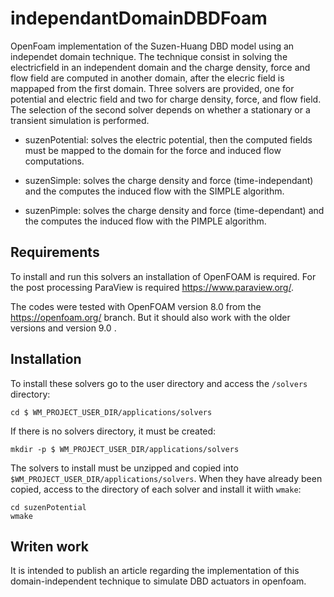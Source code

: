 # independantDomainDBDFoam
OpenFoam implementation of the Suzen-Huang DBD model using an independet domain technique. The technique consist in solving the electricfield in an independent domain and the charge density, force and flow field are computed in another domain, after the elecric field is mappaped from the first domain. Three solvers are provided, one for potential and electric field and two for charge density, force, and flow field. The selection of the second solver depends on whether a stationary or a transient simulation is performed.

* suzenPotential: solves the electric potential, then the computed fields must be mapped to  the domain for the force and induced flow computations.

* suzenSimple: solves the charge density and force (time-independant) and the computes the induced flow with the SIMPLE algorithm. 

* suzenPimple: solves the charge density and force (time-dependant) and the computes the induced flow with the PIMPLE algorithm. 

## Requirements

To install and run this solvers an installation of OpenFOAM is required. For the post processing ParaView is required https://www.paraview.org/. 

The codes were tested with OpenFOAM version 8.0 from the https://openfoam.org/ branch. But it should also work with the older versions and version 9.0 . 

## Installation

To install these solvers go to the user directory and access the ```/solvers``` directory:

```
cd $ WM_PROJECT_USER_DIR/applications/solvers
```

If there is no solvers directory, it must be created:

```
mkdir -p $ WM_PROJECT_USER_DIR/applications/solvers
```

The solvers to install must be unzipped and copied into ```$WM_PROJECT_USER_DIR/applications/solvers```. When they have already been copied, access to the directory of each solver and install it wiith ```wmake```:

```
cd suzenPotential
wmake 
```

## Writen work

It is intended to publish an article regarding the implementation of this domain-independent technique to simulate DBD actuators in openfoam.
